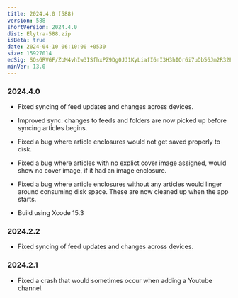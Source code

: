 ```yaml
---
title: 2024.4.0 (588)
version: 588
shortVersion: 2024.4.0
dist: Elytra-588.zip
isBeta: true
date: 2024-04-10 06:10:00 +0530
size: 15927014
edSig: SOsGRVGF/ZoM4vhIw3ISfhxPZ9Dg0JJ1KyLiafI6nI3H3hIQr6i7uDb56Jm2R32FinuEr3E9GcOxZp6Inms4DA==
minVer: 13.0
---
```


### 2024.4.0

- Fixed syncing of feed updates and changes across devices.

- Improved sync: changes to feeds and folders are now picked up before syncing articles begins. 

- Fixed a bug where article enclosures would not get saved properly to disk. 

- Fixed a bug where articles with no explict cover image assigned, would show no cover image, if it had an image enclosure. 

- Fixed a bug where article enclosures without any articles would linger around consuming disk space. These are now cleaned up when the app starts.

- Build using Xcode 15.3

### 2024.2.2

- Fixed syncing of feed updates and changes across devices.

### 2024.2.1

- Fixed a crash that would sometimes occur when adding a Youtube channel.